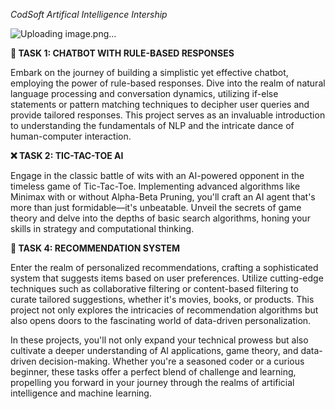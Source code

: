 *CodSoft Artifical Intelligence Intership*

![Uploading image.png…]()


**🤖 TASK 1: CHATBOT WITH RULE-BASED RESPONSES**

Embark on the journey of building a simplistic yet effective chatbot, employing the power of rule-based responses. Dive into the realm of natural language processing and conversation dynamics, utilizing if-else statements or pattern matching techniques to decipher user queries and provide tailored responses. This project serves as an invaluable introduction to understanding the fundamentals of NLP and the intricate dance of human-computer interaction.

**❌ TASK 2: TIC-TAC-TOE AI**

Engage in the classic battle of wits with an AI-powered opponent in the timeless game of Tic-Tac-Toe. Implementing advanced algorithms like Minimax with or without Alpha-Beta Pruning, you'll craft an AI agent that's more than just formidable—it's unbeatable. Unveil the secrets of game theory and delve into the depths of basic search algorithms, honing your skills in strategy and computational thinking.

**🎯 TASK 4: RECOMMENDATION SYSTEM**

Enter the realm of personalized recommendations, crafting a sophisticated system that suggests items based on user preferences. Utilize cutting-edge techniques such as collaborative filtering or content-based filtering to curate tailored suggestions, whether it's movies, books, or products. This project not only explores the intricacies of recommendation algorithms but also opens doors to the fascinating world of data-driven personalization.

In these projects, you'll not only expand your technical prowess but also cultivate a deeper understanding of AI applications, game theory, and data-driven decision-making. Whether you're a seasoned coder or a curious beginner, these tasks offer a perfect blend of challenge and learning, propelling you forward in your journey through the realms of artificial intelligence and machine learning.
